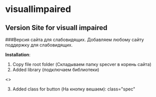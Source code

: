 # visuallimpaired
## Version Site for visuall impaired

###Версия сайта для слабовидящих. Добавляем любому сайту поддержку для слабовидящих.

**Installation**:
1. Copy file root folder (Складываем папку specver в корень сайта)
2. Added library (подключаем библиотеки)

<<script type="text/javascript" src="specver/js/jquery-2.1.3.min.js"  charset="utf-8"></script><!--if it is needed (если необходимо и раньше не был подключен)-->>
<script type="text/javascript" src="specver/js/jquery.cookie.js"  charset="utf-8"></script>
<script type="text/javascript" src="specver/js/specver.js" charset="utf-8"></script>


3. Added class for button (На кнопку вешаем): class="spec"
